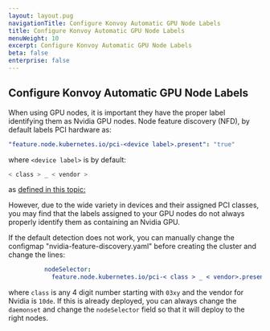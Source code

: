 ```yaml
---
layout: layout.pug
navigationTitle: Configure Konvoy Automatic GPU Node Labels
title: Configure Konvoy Automatic GPU Node Labels
menuWeight: 10
excerpt: Configure Konvoy Automatic GPU Node Labels
beta: false
enterprise: false
---
```

## Configure Konvoy Automatic GPU Node Labels

When using GPU nodes, it is important they have the proper label identifying them as Nvidia GPU nodes. Node feature discovery (NFD), by default labels PCI hardware as:

```yaml
"feature.node.kubernetes.io/pci-<device label>.present": "true"
```

where `<device label>` is by default:

```bash
< class > _ < vendor >
```

as [defined in this topic:](https://kubernetes-sigs.github.io/node-feature-discovery/v0.7/get-started/features.html#pci)

However, due to the wide variety in devices and their assigned PCI classes, you may find that the labels assigned to your GPU nodes do not always properly identify them as containing an Nvidia GPU.

If the default detection does not work, you can manually change the configmap "nvidia-feature-discovery.yaml" before creating the cluster and change the lines:

```yaml
          nodeSelector:
            feature.node.kubernetes.io/pci-< class > _ < vendor>.present: "true"
```

where `class` is any 4 digit number starting with `03xy` and the vendor for Nvidia is `10de`. If this is already deployed, you can always change the `daemonset` and change the `nodeSelector` field so that it will deploy to the right nodes.
